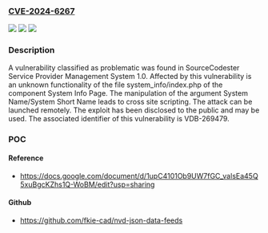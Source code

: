 ### [CVE-2024-6267](https://cve.mitre.org/cgi-bin/cvename.cgi?name=CVE-2024-6267)
![](https://img.shields.io/static/v1?label=Product&message=Service%20Provider%20Management%20System&color=blue)
![](https://img.shields.io/static/v1?label=Version&message=%3D%201.0%20&color=brighgreen)
![](https://img.shields.io/static/v1?label=Vulnerability&message=CWE-79%20Cross%20Site%20Scripting&color=brighgreen)

### Description

A vulnerability classified as problematic was found in SourceCodester Service Provider Management System 1.0. Affected by this vulnerability is an unknown functionality of the file system_info/index.php of the component System Info Page. The manipulation of the argument System Name/System Short Name leads to cross site scripting. The attack can be launched remotely. The exploit has been disclosed to the public and may be used. The associated identifier of this vulnerability is VDB-269479.

### POC

#### Reference
- https://docs.google.com/document/d/1upC4101Ob9UW7fGC_valsEa45Q5xuBgcKZhs1Q-WoBM/edit?usp=sharing

#### Github
- https://github.com/fkie-cad/nvd-json-data-feeds

